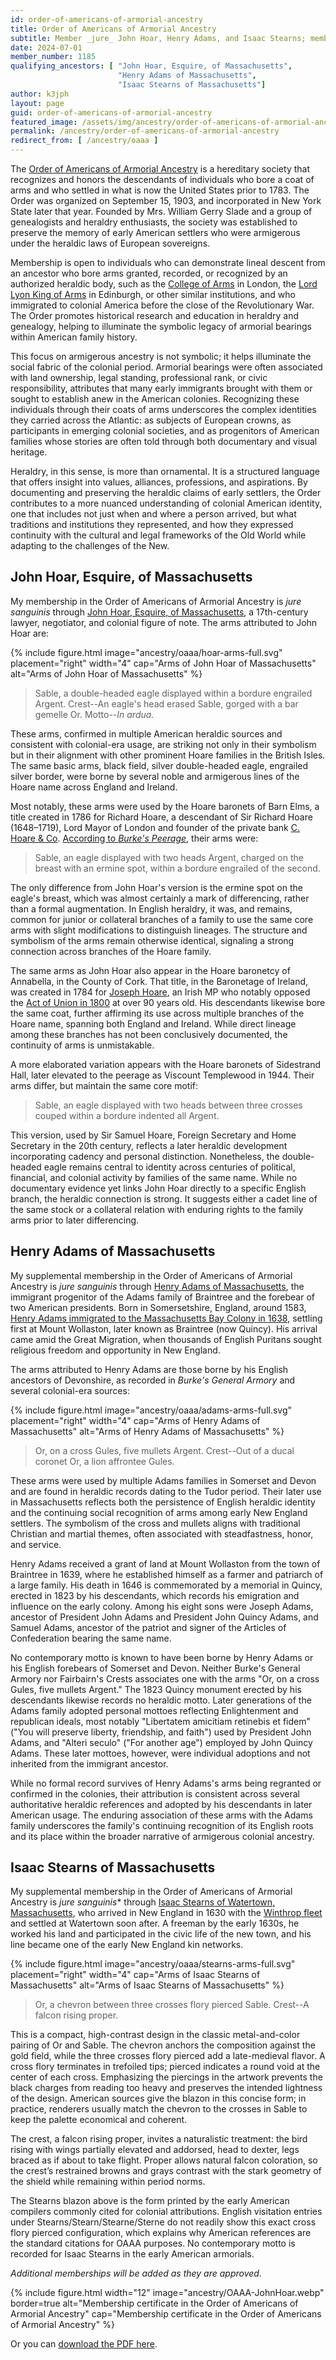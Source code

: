 ```yaml
---
id: order-of-americans-of-armorial-ancestry
title: Order of Americans of Armorial Ancestry
subtitle: Member _jure_ John Hoar, Henry Adams, and Isaac Stearns; member no. 1185
date: 2024-07-01
member_number: 1185
qualifying_ancestors: [ "John Hoar, Esquire, of Massachusetts",
                        "Henry Adams of Massachusetts",
                        "Isaac Stearns of Massachusetts"]
author: k3jph
layout: page
guid: order-of-americans-of-armorial-ancestry
featured_image: /assets/img/ancestry/order-of-americans-of-armorial-ancestry.webp
permalink: /ancestry/order-of-americans-of-armorial-ancestry
redirect_from: [ /ancestry/oaaa ]
---
```


The [Order of Americans of Armorial Ancestry](https://www.armorialancestry.org/)
is a hereditary society that recognizes and honors the descendants of
individuals who bore a coat of arms and who settled in what is now the United
States prior to 1783. The Order was organized on September 15, 1903, and
incorporated in New York State later that year. Founded by Mrs. William Gerry
Slade and a group of genealogists and heraldry enthusiasts, the society was
established to preserve the memory of early American settlers who were
armigerous under the heraldic laws of European sovereigns.

Membership is open to individuals who can demonstrate lineal descent from an
ancestor who bore arms granted, recorded, or recognized by an authorized
heraldic body, such as the [College of
Arms](https://www.college-of-arms.gov.uk/) in London, the [Lord Lyon King of
Arms](https://courtofthelordlyon.scot/) in Edinburgh, or other similar
institutions, and who immigrated to colonial America before the close of the
Revolutionary War. The Order promotes historical research and education in
heraldry and genealogy, helping to illuminate the symbolic legacy of armorial
bearings within American family history.

This focus on armigerous ancestry is not symbolic; it helps illuminate the
social fabric of the colonial period. Armorial bearings were often associated
with land ownership, legal standing, professional rank, or civic responsibility,
attributes that many early immigrants brought with them or sought to establish
anew in the American colonies. Recognizing these individuals through their coats
of arms underscores the complex identities they carried across the Atlantic: as
subjects of European crowns, as participants in emerging colonial societies, and
as progenitors of American families whose stories are often told through both
documentary and visual heritage.

Heraldry, in this sense, is more than ornamental. It is a structured language
that offers insight into values, alliances, professions, and aspirations. By
documenting and preserving the heraldic claims of early settlers, the Order
contributes to a more nuanced understanding of colonial American identity, one
that includes not just when and where a person arrived, but what traditions and
institutions they represented, and how they expressed continuity with the
cultural and legal frameworks of the Old World while adapting to the challenges
of the New.

##  John Hoar, Esquire, of Massachusetts

My membership in the Order of Americans of Armorial Ancestry is _jure sanguinis_
through [John Hoar, Esquire, of Massachusetts](https://www.wikitree.com/wiki/Hoar-9), a
17th-century lawyer, negotiator, and colonial figure of note.  The arms
attributed to John Hoar are:

{% include figure.html
    image="ancestry/oaaa/hoar-arms-full.svg" 
    placement="right" width="4"
    cap="Arms of John Hoar of Massachusetts"
    alt="Arms of John Hoar of Massachusetts" %}

> Sable, a double-headed eagle displayed within a bordure engrailed Argent.
> Crest--An eagle's head erased Sable, gorged with a bar gemelle Or.  Motto--_In
> ardua_.

These arms, confirmed in multiple American heraldic sources and consistent with
colonial-era usage, are striking not only in their symbolism but in their
alignment with other prominent Hoare families in the British Isles. The same
basic arms, black field, silver double-headed eagle, engrailed silver border,
were borne by several noble and armigerous lines of the Hoare name across
England and Ireland.

Most notably, these arms were used by the Hoare baronets of Barn Elms, a title
created in 1786 for Richard Hoare, a descendant of Sir Richard Hoare
(1648–1719), Lord Mayor of London and founder of the private bank [C. Hoare &
Co](https://www.hoaresbank.co.uk/).  [According to _Burke's
Peerage_](https://archive.org/details/generalarmoryofe00burk/page/494/mode/1up),
their arms were:

> Sable, an eagle displayed with two heads Argent, charged on the breast with an
> ermine spot, within a bordure engrailed of the second.

The only difference from John Hoar's version is the ermine spot on the eagle's
breast, which was almost certainly a mark of differencing, rather than a formal
augmentation. In English heraldry, it was, and remains, common for junior or
collateral branches of a family to use the same core arms with slight
modifications to distinguish lineages. The structure and symbolism of the arms
remain otherwise identical, signaling a strong connection across branches of the
Hoare family.

The same arms as John Hoar also appear in the Hoare baronetcy of Annabella, in
the County of Cork. That title, in the Baronetage of Ireland, was created in
1784 for [Joseph
Hoare](https://en.wikipedia.org/wiki/Sir_Joseph_Hoare,_1st_Baronet), an Irish MP
who notably opposed the [Act of Union in
1800](https://www.parliament.uk/about/living-heritage/evolutionofparliament/legislativescrutiny/parliamentandireland/collections/ireland/act-of-union-1800/)
at over 90 years old. His descendants likewise bore the same coat, further
affirming its use across multiple branches of the Hoare name, spanning both
England and Ireland. While direct lineage among these branches has not been
conclusively documented, the continuity of arms is unmistakable.

A more elaborated variation appears with the Hoare baronets of Sidestrand Hall,
later elevated to the peerage as Viscount Templewood in 1944. Their arms differ,
but maintain the same core motif:

> Sable, an eagle displayed with two heads between three crosses couped within a
> bordure indented all Argent.

This version, used by Sir Samuel Hoare, Foreign Secretary and Home Secretary in
the 20th century, reflects a later heraldic development incorporating cadency
and personal distinction. Nonetheless, the double-headed eagle remains central
to identity across centuries of political, financial, and colonial activity by
families of the same name.  While no documentary evidence yet links John Hoar
directly to a specific English branch, the heraldic connection is strong. It
suggests either a cadet line of the same stock or a collateral relation with
enduring rights to the family arms prior to later differencing.

## Henry Adams of Massachusetts

My supplemental membership in the Order of Americans of Armorial Ancestry is
*jure sanguinis* through [Henry Adams of
Massachusetts](https://www.wikitree.com/wiki/Adams-277), the immigrant progenitor
of the Adams family of Braintree and the forebear of two American presidents.
Born in Somersetshire, England, around 1583, [Henry Adams immigrated to the
Massachusetts Bay Colony in 1638](/ancestry/ofpa), settling first at Mount
Wollaston, later known as Braintree (now Quincy). His arrival came amid the
Great Migration, when thousands of English Puritans sought religious freedom and
opportunity in New England.

The arms attributed to Henry Adams are those borne by his English ancestors of
Devonshire, as recorded in *Burke's General Armory* and several colonial-era
sources:

{% include figure.html
image="ancestry/oaaa/adams-arms-full.svg"
placement="right" width="4"
cap="Arms of Henry Adams of Massachusetts"
alt="Arms of Henry Adams of Massachusetts" %}

> Or, on a cross Gules, five mullets Argent.  Crest--Out of a ducal coronet Or,
> a lion affrontee Gules.

These arms were used by multiple Adams families in Somerset and Devon and are
found in heraldic records dating to the Tudor period. Their later use in
Massachusetts reflects both the persistence of English heraldic identity and the
continuing social recognition of arms among early New England settlers. The
symbolism of the cross and mullets aligns with traditional Christian and martial
themes, often associated with steadfastness, honor, and service.

Henry Adams received a grant of land at Mount Wollaston from the town of
Braintree in 1639, where he established himself as a farmer and patriarch of a
large family. His death in 1646 is commemorated by a memorial in Quincy,
erected in 1823 by his descendants, which records his emigration and influence
on the early colony. Among his eight sons were Joseph Adams, ancestor of
President John Adams and President John Quincy Adams, and Samuel Adams, ancestor
of the patriot and signer of the Articles of Confederation bearing the same
name.

No contemporary motto is known to have been borne by Henry Adams or his English
forebears of Somerset and Devon. Neither Burke's General Armory nor Fairbairn's
Crests associates one with the arms "Or, on a cross Gules, five mullets Argent."
The 1823 Quincy monument erected by his descendants likewise records no heraldic
motto. Later generations of the Adams family adopted personal mottoes reflecting
Enlightenment and republican ideals, most notably "Libertatem amicitiam
retinebis et fidem" ("You will preserve liberty, friendship, and faith") used by
President John Adams, and "Alteri seculo" ("For another age") employed by John
Quincy Adams. These later mottoes, however, were individual adoptions and not
inherited from the immigrant ancestor.

While no formal record survives of Henry Adams's arms being regranted or
confirmed in the colonies, their attribution is consistent across several
authoritative heraldic references and adopted by his descendants in later
American usage. The enduring association of these arms with the Adams family
underscores the family's continuing recognition of its English roots and its
place within the broader narrative of armigerous colonial ancestry.

## Isaac Stearns of Massachusetts

My supplemental membership in the Order of Americans of Armorial Ancestry is
*jure sanguinis** through [Isaac Stearns of Watertown,
Massachusetts](https://www.wikitree.com/wiki/Stearns-36), who arrived in New
England in 1630 with the [Winthrop
fleet](https://archive.org/details/winthropfleetof100bank/) and settled at
Watertown soon after.  A freeman by the early 1630s, he worked his land and
participated in the civic life of the new town, and his line became one of the
early New England kin networks.

{% include figure.html
image="ancestry/oaaa/stearns-arms-full.svg"
placement="right" width="4"
cap="Arms of Isaac Stearns of Massachusetts"
alt="Arms of Isaac Stearns of Massachusetts" %}

> Or, a chevron between three crosses flory pierced Sable.  Crest--A falcon
rising proper.

This is a compact, high-contrast design in the classic metal-and-color pairing
of Or and Sable. The chevron anchors the composition against the gold field,
while the three crosses flory pierced add a late-medieval flavor. A cross flory
terminates in trefoiled tips; pierced indicates a round void at the center of
each cross. Emphasizing the piercings in the artwork prevents the black charges
from reading too heavy and preserves the intended lightness of the design.
American sources give the blazon in this concise form; in practice, renderers
usually match the chevron to the crosses in Sable to keep the palette economical
and coherent.

The crest, a falcon rising proper, invites a naturalistic treatment: the bird
rising with wings partially elevated and addorsed, head to dexter, legs braced
as if about to take flight. Proper allows natural falcon coloration, so the
crest’s restrained browns and grays contrast with the stark geometry of the
shield while remaining within period norms. 

The Stearns blazon above is the form printed by the early American compilers
commonly cited for colonial attributions. English visitation entries under
Stearns/Stearn/Stearne/Sterne do not readily show this exact cross flory pierced
configuration, which explains why American references are the standard citations
for OAAA purposes. No contemporary motto is recorded for Isaac Stearns in the
early American armorials.

*Additional memberships will be added as they are approved.*

{% include figure.html width="12"
   image="ancestry/OAAA-JohnHoar.webp" border=true
   alt="Membership certificate in the Order of Americans of Armorial Ancestry"
   cap="Membership certificate in the Order of Americans of Armorial Ancestry" %}
   
Or you can [download the PDF here](/assets/docs/ancestry/OAAA-JohnHoar.pdf).
